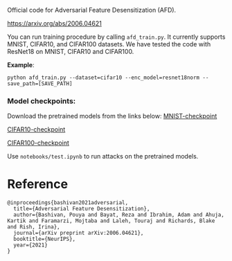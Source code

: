 
Official code for Adversarial Feature Desensitization (AFD). 

https://arxiv.org/abs/2006.04621

You can run training procedure by calling ```afd_train.py```. It currently supports MNIST, CIFAR10, and CIFAR100 datasets. 
We have tested the code with ResNet18 on MNIST, CIFAR10 and CIFAR100. 

**Example**: 
```
python afd_train.py --dataset=cifar10 --enc_model=resnet18norm --save_path=[SAVE_PATH]
```

### Model checkpoints: 
Download the pretrained models from the links below: 
[MNIST-checkpoint](https://drive.google.com/file/d/1-6bylNZ9ZgZ3DvwcRJ1nNCLbXDiw9E1D/view?usp=sharing)

[CIFAR10-checkpoint](https://drive.google.com/file/d/1---psLlEd9N4Kv13bpfQoNHnMOdtXbkc/view?usp=sharing)

[CIFAR100-checkpoint](https://drive.google.com/file/d/1-7rKQYxDU9JSz1vPgOPp7R5Qbe6hhCu4/view?usp=sharing)

Use ```notebooks/test.ipynb``` to run attacks on the pretrained models.  


# Reference
```
@inproceedings{bashivan2021adversarial,
  title={Adversarial Feature Desensitization},
  author={Bashivan, Pouya and Bayat, Reza and Ibrahim, Adam and Ahuja, Kartik and Faramarzi, Mojtaba and Laleh, Touraj and Richards, Blake and Rish, Irina},
  journal={arXiv preprint arXiv:2006.04621},
  booktitle={NeurIPS},
  year={2021}
}
```